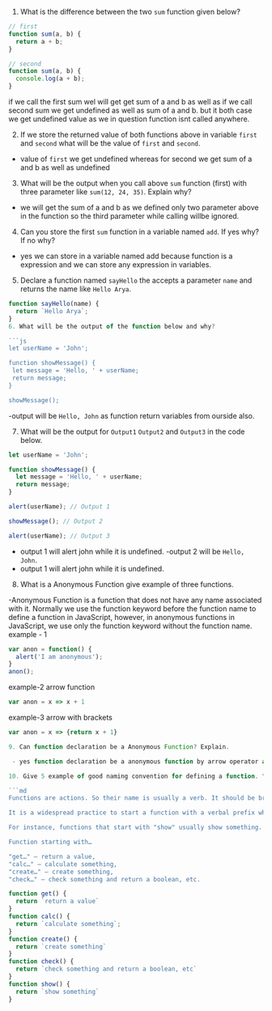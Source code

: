 1. What is the difference between the two `sum` function given below?

```js
// first
function sum(a, b) {
  return a + b;
}

// second
function sum(a, b) {
  console.log(a + b);
}
```
if we call the first sum wel will get get sum of a and b as well as if we call second sum we get undefined as well as sum of a and b. but it both case we get undefined value as we in question function isnt called anywhere. 

2. If we store the returned value of both functions above in variable `first` and `second` what will be the value of `first` and `second`.

  -  value of `first` we get undefined whereas for second we get sum of a and b as well as undefined

3. What will be the output when you call above `sum` function (first) with three parameter like `sum(12, 24, 35)`. Explain why?

 - we will get the sum of a and b as we defined only two parameter above in the function so the third parameter while calling willbe ignored.

4. Can you store the first `sum` function in a variable named `add`. If yes why? If no why?
 
 - yes we can store in a variable named add because function is a expression and we can store any expression in variables.

5. Declare a function named `sayHello` the accepts a parameter `name` and returns the name like `Hello Arya`.
 ```js
 function sayHello(name) {
   return `Hello Arya`;
 }
6. What will be the output of the function below and why?

```js
let userName = 'John';

function showMessage() {
  let message = 'Hello, ' + userName;
  return message;
}

showMessage();
```
-output will be `Hello, John` as function return variables from ourside also.

7. What will be the output for `Output1` `Output2` and `Output3` in the code below.

```js
let userName = 'John';

function showMessage() {
  let message = 'Hello, ' + userName;
  return message;
}

alert(userName); // Output 1  

showMessage(); // Output 2

alert(userName); // Output 3
``` 
- output 1 will alert john while it is undefined.
-output 2 will be `Hello, John`.
- output 1 will alert john while it is undefined.

8. What is a Anonymous Function give example of three functions.

-Anonymous Function is a function that does not have any name associated with it. Normally we use the function keyword before the function name to define a function in JavaScript, however, in anonymous functions in JavaScript, we use only the function keyword without the function name.
example - 1
```js
var anon = function() {
  alert('I am anonymous');
}
anon();
```
example-2 arrow function 
```js
var anon = x => x + 1
```
example-3 arrow with brackets
```js
var anon = x => {return x + 1}

9. Can function declaration be a Anonymous Function? Explain.

 - yes function declaration be a anonymous function by arrow operator as well as i had given example above.

10. Give 5 example of good naming convention for defining a function. You can read the details below to do that.

```md
Functions are actions. So their name is usually a verb. It should be brief, as accurate as possible and describe what the function does, so that someone reading the code gets an indication of what the function does.

It is a widespread practice to start a function with a verbal prefix which vaguely describes the action. There must be an agreement within the team on the meaning of the prefixes.

For instance, functions that start with "show" usually show something.

Function starting with…

"get…" – return a value,
"calc…" – calculate something,
"create…" – create something,
"check…" – check something and return a boolean, etc.
```
```js
function get() {
  return `return a value`
}
function calc() {
  return `calculate something`;
}
function create() {
  return `create something`
}
function check() {
  return `check something and return a boolean, etc`
}
function show() {
  return `show something`
}
